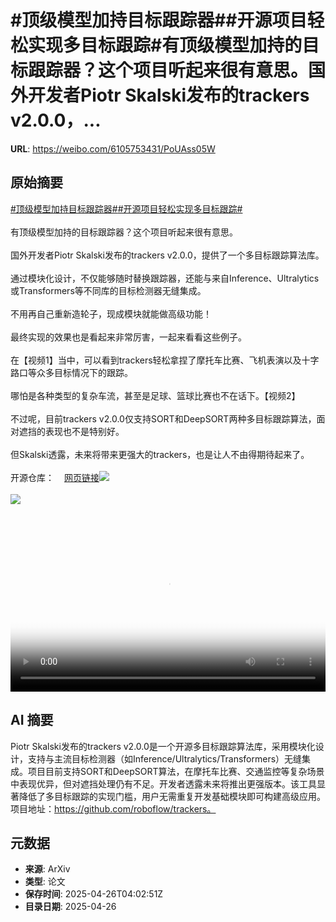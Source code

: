 # #顶级模型加持目标跟踪器##开源项目轻松实现多目标跟踪#有顶级模型加持的目标跟踪器？这个项目听起来很有意思。国外开发者Piotr Skalski发布的trackers v2.0.0，...

**URL**: https://weibo.com/6105753431/PoUAss05W

## 原始摘要

<a href="https://m.weibo.cn/search?containerid=231522type%3D1%26t%3D10%26q%3D%23%E9%A1%B6%E7%BA%A7%E6%A8%A1%E5%9E%8B%E5%8A%A0%E6%8C%81%E7%9B%AE%E6%A0%87%E8%B7%9F%E8%B8%AA%E5%99%A8%23&amp;extparam=%23%E9%A1%B6%E7%BA%A7%E6%A8%A1%E5%9E%8B%E5%8A%A0%E6%8C%81%E7%9B%AE%E6%A0%87%E8%B7%9F%E8%B8%AA%E5%99%A8%23" data-hide=""><span class="surl-text">#顶级模型加持目标跟踪器#</span></a><a href="https://m.weibo.cn/search?containerid=231522type%3D1%26t%3D10%26q%3D%23%E5%BC%80%E6%BA%90%E9%A1%B9%E7%9B%AE%E8%BD%BB%E6%9D%BE%E5%AE%9E%E7%8E%B0%E5%A4%9A%E7%9B%AE%E6%A0%87%E8%B7%9F%E8%B8%AA%23&amp;extparam=%23%E5%BC%80%E6%BA%90%E9%A1%B9%E7%9B%AE%E8%BD%BB%E6%9D%BE%E5%AE%9E%E7%8E%B0%E5%A4%9A%E7%9B%AE%E6%A0%87%E8%B7%9F%E8%B8%AA%23" data-hide=""><span class="surl-text">#开源项目轻松实现多目标跟踪#</span></a><br><br>有顶级模型加持的目标跟踪器？这个项目听起来很有意思。<br><br>国外开发者Piotr Skalski发布的trackers v2.0.0，提供了一个多目标跟踪算法库。<br><br>通过模块化设计，不仅能够随时替换跟踪器，还能与来自Inference、Ultralytics或Transformers等不同库的目标检测器无缝集成。<br><br>不用再自己重新造轮子，现成模块就能做高级功能！<br><br>最终实现的效果也是看起来非常厉害，一起来看看这些例子。<br><br>在【视频1】当中，可以看到trackers轻松拿捏了摩托车比赛、飞机表演以及十字路口等众多目标情况下的跟踪。<br><br>哪怕是各种类型的复杂车流，甚至是足球、篮球比赛也不在话下。【视频2】<br><br>不过呢，目前trackers v2.0.0仅支持SORT和DeepSORT两种多目标跟踪算法，面对遮挡的表现也不是特别好。<br><br>但Skalski透露，未来将带来更强大的trackers，也是让人不由得期待起来了。<br><br>开源仓库：<a href="https://weibo.cn/sinaurl?u=https%3A%2F%2Fgithub.com%2Froboflow%2Ftrackers" data-hide=""><span class="url-icon"><img style="width: 1rem;height: 1rem" src="https://h5.sinaimg.cn/upload/2015/09/25/3/timeline_card_small_web_default.png" referrerpolicy="no-referrer"></span><span class="surl-text">网页链接</span></a><img style="" src="https://tvax1.sinaimg.cn/large/006Fd7o3ly1i0t70hy91qj31hc0u0wgv.jpg" referrerpolicy="no-referrer"><br><br><img style="" src="https://tvax3.sinaimg.cn/large/006Fd7o3ly1i0t70g4oh4j31hc0u0te6.jpg" referrerpolicy="no-referrer"><br><br><br clear="both"><div style="clear: both"></div><video controls="controls" poster="https://tvax1.sinaimg.cn/orj480/006Fd7o3ly1i0t70ihh72j31hc0u0wgv.jpg" style="width: 100%"><source src="https://f.video.weibocdn.com/o0/S58LpMiRlx08nKDBFoEg01041200d06V0E010.mp4?label=mp4_720p&amp;template=1280x720.25.0&amp;ori=0&amp;ps=1CwnkDw1GXwCQx&amp;Expires=1745643747&amp;ssig=P0tAHNap8K&amp;KID=unistore,video"><source src="https://f.video.weibocdn.com/o0/fY6ddOjflx08nKDAv3N6010412006YpL0E010.mp4?label=mp4_hd&amp;template=852x480.25.0&amp;ori=0&amp;ps=1CwnkDw1GXwCQx&amp;Expires=1745643747&amp;ssig=8rMW4NNosg&amp;KID=unistore,video"><source src="https://f.video.weibocdn.com/o0/PrKcgatGlx08nKDAx080010412004rh70E010.mp4?label=mp4_ld&amp;template=640x360.25.0&amp;ori=0&amp;ps=1CwnkDw1GXwCQx&amp;Expires=1745643747&amp;ssig=idd2KnQdZo&amp;KID=unistore,video"><p>视频无法显示，请前往<a href="https://video.weibo.com/show?fid=1034%3A5159372808978446" target="_blank" rel="noopener noreferrer">微博视频</a>观看。</p></video>

## AI 摘要

Piotr Skalski发布的trackers v2.0.0是一个开源多目标跟踪算法库，采用模块化设计，支持与主流目标检测器（如Inference/Ultralytics/Transformers）无缝集成。项目目前支持SORT和DeepSORT算法，在摩托车比赛、交通监控等复杂场景中表现优异，但对遮挡处理仍有不足。开发者透露未来将推出更强版本。该工具显著降低了多目标跟踪的实现门槛，用户无需重复开发基础模块即可构建高级应用。项目地址：https://github.com/roboflow/trackers。

## 元数据

- **来源**: ArXiv
- **类型**: 论文
- **保存时间**: 2025-04-26T04:02:51Z
- **目录日期**: 2025-04-26
